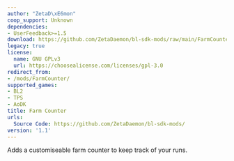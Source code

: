 ```yaml
---
author: "ZetaD\xE6mon"
coop_support: Unknown
dependencies:
- UserFeedback>=1.5
download: https://github.com/ZetaDaemon/bl-sdk-mods/raw/main/FarmCounter/FarmCounter.zip
legacy: true
license:
  name: GNU GPLv3
  url: https://choosealicense.com/licenses/gpl-3.0
redirect_from:
- /mods/FarmCounter/
supported_games:
- BL2
- TPS
- AoDK
title: Farm Counter
urls:
  Source Code: https://github.com/ZetaDaemon/bl-sdk-mods/
version: '1.1'
---
```

Adds a customiseable farm counter to keep track of your runs.